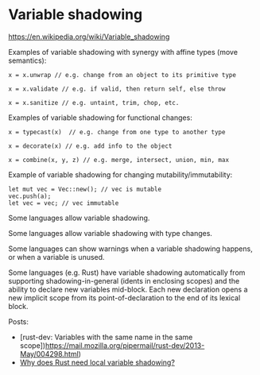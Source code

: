 # Variable shadowing

https://en.wikipedia.org/wiki/Variable_shadowing

Examples of variable shadowing with synergy with affine types (move semantics):

    x = x.unwrap // e.g. change from an object to its primitive type

    x = x.validate // e.g. if valid, then return self, else throw

    x = x.sanitize // e.g. untaint, trim, chop, etc.

Examples of variable shadowing for functional changes:

    x = typecast(x)  // e.g. change from one type to another type

    x = decorate(x) // e.g. add info to the object

    x = combine(x, y, z) // e.g. merge, intersect, union, min, max 

Example of variable shadowing for changing mutability/immutability:

    let mut vec = Vec::new(); // vec is mutable
    vec.push(a);
    let vec = vec; // vec immutable

Some languages allow variable shadowing.

Some languages allow variable shadowing with type changes.

Some languages can show warnings when a variable shadowing happens, or when a variable is unused.

Some languages (e.g. Rust) have variable shadowing automatically from supporting shadowing-in-general (idents in enclosing scopes) and the ability to declare new variables mid-block. Each new declaration opens a new implicit scope from its point-of-declaration to the end of its lexical block.

Posts:

  * [rust-dev: Variables with the same name in the same scope])https://mail.mozilla.org/pipermail/rust-dev/2013-May/004298.html)
  * [Why does Rust need local variable shadowing?](https://www.reddit.com/r/rust/comments/2cho4g/why_does_rust_need_local_variable_shadowing/)
  
  